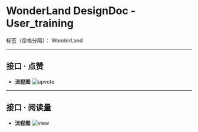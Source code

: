 # WonderLand DesignDoc - User_training

标签（空格分隔）： WonderLand

---

## **接口 · 点赞**

- **流程图**
![upvote](http://images2017.cnblogs.com/blog/885520/201711/885520-20171103221830701-1636505757.png)


---

## **接口 · 阅读量**

- **流程图**
![view](http://images2017.cnblogs.com/blog/885520/201711/885520-20171105141817029-1878722996.png)








